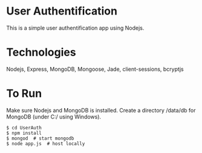 # User Authentification
This is a simple user authentification app using Nodejs.

# Technologies
Nodejs, Express, MongoDB, Mongoose, Jade, client-sessions, bcryptjs

# To Run
Make sure Nodejs and MongoDB is installed.
Create a directory /data/db for MongoDB (under C:/ using Windows).
```console
$ cd UserAuth
$ npm install
$ mongod  # start mongodb
$ node app.js  # host locally
```